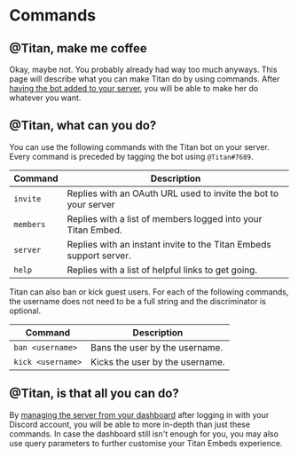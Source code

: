 # Commands
## @Titan, make me coffee

Okay, maybe not. You probably already had way too much anyways. This page will describe what you can make Titan do by using commands. After [having the bot added to your server](https://discordapp.com/oauth2/authorize?&client_id=299403260031139840&scope=bot&permissions=641195117), you will be able to make her do whatever you want.

## @Titan, what can you do?

You can use the following commands with the Titan bot on your server. Every command is preceded by tagging the bot using ``@Titan#7689``.

Command | Description
--- | ---
``invite`` | Replies with an OAuth URL used to invite the bot to your server
``members`` | Replies with a list of members logged into your Titan Embed.
``server`` | Replies with an instant invite to the Titan Embeds support server.
``help`` | Replies with a list of helpful links to get going.

Titan can also ban or kick guest users. For each of the following commands, the username does not need to be a full string and the discriminator is optional.

Command | Description
--- | ---
``ban <username>`` | Bans the user by the username.
``kick <username>`` | Kicks the user by the username.

## @Titan, is that all you can do?

By [managing the server from your dashboard](https://titanembeds.com/user/dashboard) after logging in with your Discord account, you will be able to more in-depth than just these commands. In case the dashboard still isn't enough for you, you may also use query parameters to further customise your Titan Embeds experience.
